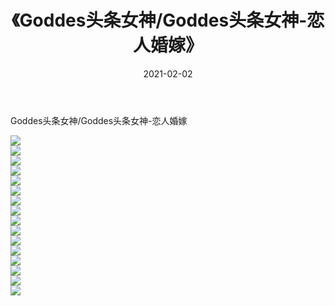﻿---
layout: post
title:  《Goddes头条女神/Goddes头条女神-恋人婚嫁》
date:   2021-02-02
img: http://img.660000.xyz/Sharelink/网络美图/2021/Goddes头条女神/Goddes头条女神-恋人婚嫁/000.jpg
categories: [美女, 清纯, 唯美]
---

Goddes头条女神/Goddes头条女神-恋人婚嫁

 ![](http://img.660000.xyz/Sharelink/网络美图/2021/Goddes头条女神/Goddes头条女神-恋人婚嫁/001.jpg) <br>![](http://img.660000.xyz/Sharelink/网络美图/2021/Goddes头条女神/Goddes头条女神-恋人婚嫁/002.jpg) <br>![](http://img.660000.xyz/Sharelink/网络美图/2021/Goddes头条女神/Goddes头条女神-恋人婚嫁/003.jpg) <br>![](http://img.660000.xyz/Sharelink/网络美图/2021/Goddes头条女神/Goddes头条女神-恋人婚嫁/004.jpg) <br>![](http://img.660000.xyz/Sharelink/网络美图/2021/Goddes头条女神/Goddes头条女神-恋人婚嫁/005.jpg) <br>![](http://img.660000.xyz/Sharelink/网络美图/2021/Goddes头条女神/Goddes头条女神-恋人婚嫁/006.jpg) <br>![](http://img.660000.xyz/Sharelink/网络美图/2021/Goddes头条女神/Goddes头条女神-恋人婚嫁/007.jpg) <br>![](http://img.660000.xyz/Sharelink/网络美图/2021/Goddes头条女神/Goddes头条女神-恋人婚嫁/008.jpg) <br>![](http://img.660000.xyz/Sharelink/网络美图/2021/Goddes头条女神/Goddes头条女神-恋人婚嫁/009.jpg) <br>![](http://img.660000.xyz/Sharelink/网络美图/2021/Goddes头条女神/Goddes头条女神-恋人婚嫁/010.jpg) <br>![](http://img.660000.xyz/Sharelink/网络美图/2021/Goddes头条女神/Goddes头条女神-恋人婚嫁/011.jpg) <br>![](http://img.660000.xyz/Sharelink/网络美图/2021/Goddes头条女神/Goddes头条女神-恋人婚嫁/012.jpg) <br>![](http://img.660000.xyz/Sharelink/网络美图/2021/Goddes头条女神/Goddes头条女神-恋人婚嫁/013.jpg) <br>![](http://img.660000.xyz/Sharelink/网络美图/2021/Goddes头条女神/Goddes头条女神-恋人婚嫁/014.jpg) <br>![](http://img.660000.xyz/Sharelink/网络美图/2021/Goddes头条女神/Goddes头条女神-恋人婚嫁/015.jpg) <br>![](http://img.660000.xyz/Sharelink/网络美图/2021/Goddes头条女神/Goddes头条女神-恋人婚嫁/016.jpg) <br>